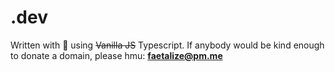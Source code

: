 # .dev
Written with 💖 using ~~Vanilla JS~~ Typescript.
If anybody would be kind enough to donate a domain, please hmu: **faetalize@pm.me**
